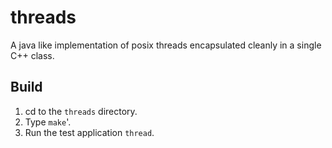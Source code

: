 # threads

A java like implementation of posix threads encapsulated cleanly in a single C++ class.

## Build

1. cd to the `threads` directory.
2. Type `make`'.
3. Run the test application `thread`.
